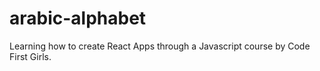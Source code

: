 # arabic-alphabet

Learning how to create React Apps through a Javascript course by Code First Girls.

